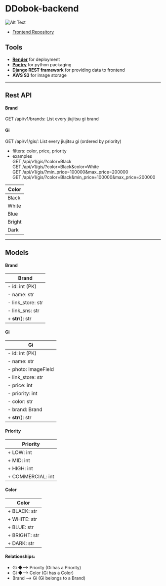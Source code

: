 ﻿# DDobok-backend

![Alt Text](https://user-images.githubusercontent.com/79842380/215327372-cb503153-8156-4b2a-9dd0-713d2e610d2b.gif)

- [Frontend Repository](https://github.com/SeokyoungYou/DDobok-frontend)

## Tools
- **[Render](https://render.com/)** for deployment
- **[Poetry](https://python-poetry.org/)** for python packaging
- **Django REST framework** for providing data to frontend
- **AWS S3** for image storage
---

## Rest API
#### Brand
GET /api/v1/brands: List every jiujitsu gi brand

#### Gi
GET /api/v1/gis/: List every jiujitsu gi (ordered by priority)
- filters: color, price, priority
- examples\
GET /api/v1/gis/?color=Black\
GET /api/v1/gis/?color=Black&color=White\
GET /api/v1/gis/?min_price=100000&max_price=200000\
GET /api/v1/gis/?color=Black&min_price=100000&max_price=200000
  
| Color |
|-------|
| Black |
| White |
| Blue |
| Bright |
| Dark |

---
## Models
#### Brand

| Brand        |
|------------------|
| - id: int (PK)   |
| - name: str      |
| - link_store: str|
| - link_sns: str  |
| + __str__(): str |

#### Gi

| Gi        |
|------------------|
| - id: int (PK)   |
| - name: str      |
| - photo: ImageField|
| - link_store: str|
| - price: int     |
| - priority: int  |
| - color: str     |
| - brand: Brand   |
| + __str__(): str |

#### Priority

| Priority        |
|------------------|
| + LOW: int       |
| + MID: int       |
| + HIGH: int      |
| + COMMERCIAL: int|

#### Color

| Color        |
|------------------|
| + BLACK: str     |
| + WHITE: str     |
| + BLUE: str      |
| + BRIGHT: str    |
| + DARK: str      |

#### Relationships:

- Gi ◆--> Priority (Gi has a Priority)
- Gi ◆--> Color (Gi has a Color)
- Brand --> Gi (Gi belongs to a Brand)
